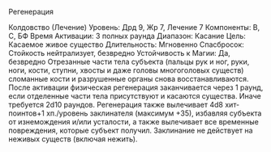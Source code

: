 
Регенерация

Колдовство (Лечение)
Уровень: Дрд 9, Жр 7, Лечение 7
Компоненты: В, С, БФ
Время Активации: 3 полных раунда
Диапазон: Касание
Цель: Касаемое живое существо
Длительность: Мгновенно
Спасбросок: Стойкость нейтрализует,
безвредно
Устойчивость к Магии: Да, безвредно
Отрезанные части тела субъекта (пальцы рук и ног, руки, ноги, кости, ступни,
хвосты и даже головы многоголовых
существ) сломанные кости и разрушенные органы снова восстанавливаются.
После активации физическая регенерация заканчивается через 1 раунд, если
отделенные части тела присутствуют
и касаются существа. Иначе требуется
2d10 раундов.
Регенерация также вылечивает 4d8
хит-поинтов+1 хп./уровень заклинателя (максимум +35), избавляя субъекта
от изнемождения и/или усталости, а
также вылечивает все временные повреждения, которые субъект получил.
Заклинание не действует на неживых
существ (включая нежить).
